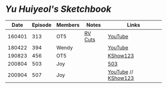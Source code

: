 # _Yu Huiyeol's Sketchbook_

| Date   | Episode | Members | Notes                            | Links                                                                                                                                    |
| ------ | ------- | ------- | -------------------------------- | ---------------------------------------------------------------------------------------------------------------------------------------- |
| 160401 | 313     | OT5     | [RV Cuts][160401_yuhuiyeol_cuts] | [YouTube](https://youtu.be/C4uhw6VWsE8?t=2042)                                                                                           |
| 180422 | 394     | Wendy   |                                  | [YouTube](https://youtu.be/EjxKJBMK74g?t=1407)                                                                                           |
| 190823 | 456     | OT5     |                                  | [KShow123](http://kshow123.net/show/sketchbook-of-youheeyeul/episode-456.html)                                                           |
| 200804 | 503     | Joy     |                                  | [503](http://kisstvshow.to/Show/You-Hee-Yeol-s-Sketchbook/Episode-503)                                                                   |
| 200904 | 507     | Joy     |                                  | [YouTube](https://www.youtube.com/watch?v=1J1RGKXq7bo) // [KShow123](http://kshow123.net/show/sketchbook-of-youheeyeul/episode-507.html) |

&#x200b;

[160401_yuhuiyeol_cuts]: https://www.reddit.com/r/red_velvet/comments/4cwuzf/160401_sketchbook/
